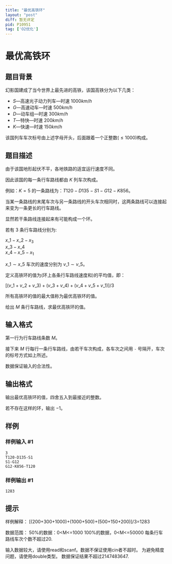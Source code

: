 ```yaml
---
title: "最优高铁环"
layout: "post"
diff: 暂无评定
pid: P10951
tag: ['O2优化']
---
```

# 最优高铁环
## 题目背景

幻影国建成了当今世界上最先进的高铁，该国高铁分为以下几类：

  * $S$&mdash;高速光子动力列车&mdash;时速 $1000km/h$
  * $G$&mdash;高速动车&mdash;时速 $500km/h$
  * $D$&mdash;动车组&mdash;时速 $300km/h$
  * $T$&mdash;特快&mdash;时速 $200km/h$
  * $K$&mdash;快速&mdash;时速 $150km/h$

该国列车车次标号由上述字母开头，后面跟着一个正整数($\le 1000$)构成。
## 题目描述

由于该国地形起伏不平，各地铁路的适宜运行速度不同。

因此该国的每一条行车路线都由 $K$ 列车次构成。

例如：$K=5$ 的一条路线为：$T120-D135-S1-G12-K856$。

当某一条路线的末尾车次与另一条路线的开头车次相同时，这两条路线可以连接起来变为一条更长的行车路线。

显然若干条路线连接起来有可能构成一个环。

若有 $3$ 条行车路线分别为:

$x\_1-x\_2-x_3$  
$x\_3-x\_4$  
$x\_4-x\_5-x_1$

$x\_1 \sim x\_5$ 车次的速度分别为 $v\_1 \sim v\_5$。

定义高铁环的值为(环上各条行车路线速度和)的平均值，即：

$[(v\_1+v\_2+v\_3)+(v\_3+v\_4)+(v\_4+v\_5+v\_1)]/3$

所有高铁环的值的最大值称为最优高铁环的值。

给出 $M$ 条行车路线，求最优高铁环的值。
## 输入格式

第一行为行车路线条数 $M$。

接下来 $M$ 行每行一条行车路线，由若干车次构成，各车次之间用 `-` 号隔开，车次的标号方式如上所述。

数据保证输入的合法性。
## 输出格式

输出最优高铁环的值，四舍五入到最接近的整数。

若不存在这样的环，输出 $-1$。
## 样例

### 样例输入 #1
```
3
T120-D135-S1
S1-G12
G12-K856-T120
```
### 样例输出 #1
```
1283
```
## 提示

样例解释：
[(200+300+1000)+(1000+500)+(500+150+200)]/3=1283

数据范围：
50%的数据：0<M<=1000
100%的数据，0<M<=50000
每条行车路线车次个数不超过20.

输入数据较大，请使用read和scanf。数据不保证使用cin者不超时。
为避免精度问题，请使用double类型。
数据保证结果不超过2147483647.
